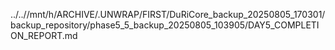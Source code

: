 ../..//mnt/h/ARCHIVE/.UNWRAP/FIRST/DuRiCore_backup_20250805_170301/backup_repository/phase5_5_backup_20250805_103905/DAY5_COMPLETION_REPORT.md